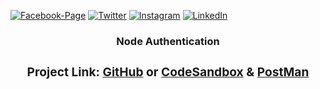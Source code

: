 [![Facebook-Page][facebook-shield]][facebook-url]
[![Twitter][twitter-shield]][twitter-url]
[![Instagram][instagram-shield]][instagram-url]
[![LinkedIn][linkedin-shield]][linkedin-url]

<p align="center">
  <h3 align="center">Node Authentication
  <div align="center"><h3>Project Link: <a href="https://github.com/rsshonjoydas/node-auth">GitHub</a> or <a href="https://codesandbox.io/s/github/rsshonjoydas/node-auth/tree/main">CodeSandbox</a> & <a href="https://lively-satellite-605194.postman.co/workspace/MERN-Practice~6b134041-1638-456b-8ad2-f72897d12854/collection/16973119-fc121236-36fd-49a1-b021-65d3adab24b2?ctx=documentation">PostMan</a></h3></div>


<!-- MARKDOWN LINKS & IMAGES -->

[facebook-shield]: https://img.shields.io/badge/-Facebook-black.svg?style=flat-square&logo=facebook&color=555&logoColor
[facebook-url]: https://facebook.com/rsshonjoydas
[twitter-shield]: https://img.shields.io/badge/-Facebook-black.svg?style=flat-square&logo=twitter&color=555&logoColor
[twitter-url]: https://twitter.com/rsshonjoydas
[instagram-shield]: https://img.shields.io/badge/-Instagram-black.svg?style=flat-square&logo=instagram&color=555&logoColor
[instagram-url]: https://instagram.com/rsshonjoydas
[linkedin-shield]: https://img.shields.io/badge/-LinkedIn-black.svg?style=flat-square&logo=linkedin&colorB
[linkedin-url]: https://linkedin.com/in/rsshonjoydas